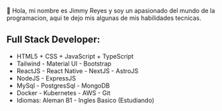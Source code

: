 👋 Hola, mi nombre es Jimmy Reyes y soy un apasionado del mundo de la programacion, aqui te dejo mis algunas de mis habilidades tecnicas.

## Full Stack Developer: 
* HTML5 + CSS + JavaScript + TypeScript
* Tailwind - Material UI - Bootstrap
* ReactJS - React Native - NextJS - AstroJS
* NodeJS - ExpressJS
* MySql - PostgresSql - MongoDB
* Docker - Kubernetes - AWS - Git
* Idiomas: Aleman B1 - Ingles Basico (Estudiando)
